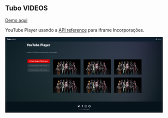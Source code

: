 ## Tubo VIDEOS 
[Demo aqui](https://jeanrafaellourenco.github.io/tubo-videos/)

YouTube Player usando a [API reference](https://developers.google.com/youtube/iframe_api_reference?hl=pt-br) para iframe Incorporações.

![demo](./images/tubo-videos.png)
